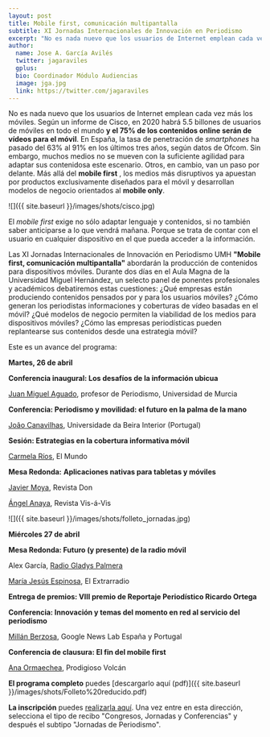 ```yaml
---
layout: post
title: Mobile first, comunicación multipantalla
subtitle: XI Jornadas Internacionales de Innovación en Periodismo
excerpt: "No es nada nuevo que los usuarios de Internet emplean cada vez más los móviles. Según un informe de Cisco, en 2020 habrá 5.5 billones de usuarios de móviles en todo el mundo y el 75% de los contenidos online serán de vídeos para el móvil. En España, la tasa de penetración de smartphones ha pasado del 63% al 91% en los últimos tres años, según datos de Ofcom."
author:
  name: Jose A. García Avilés
  twitter: jagaraviles
  gplus:  
  bio: Coordinador Módulo Audiencias
  image: jga.jpg
  link: https://twitter.com/jagaraviles
---
```

No es nada nuevo que los usuarios de Internet emplean cada vez más los móviles. Según un informe de Cisco, en 2020 habrá 5.5 billones de usuarios de móviles en todo el mundo **y el 75% de los contenidos online serán de vídeos para el móvil**. En España, la tasa de penetración de _smartphones_ ha pasado del 63% al 91% en los últimos tres años, según datos de Ofcom. Sin embargo, muchos medios no se mueven con la suficiente agilidad para adaptar sus contenidosa este escenario. Otros, en cambio, van un paso por delante. Más allá del **mobile first** , los medios más disruptivos ya apuestan por productos exclusivamente diseñados para el móvil y desarrollan modelos de negocio orientados al **mobile only**.

![]({{ site.baseurl }}/images/shots/cisco.jpg)

El _mobile first_ exige no sólo adaptar lenguaje y contenidos, si no también saber anticiparse a lo que vendrá mañana. Porque se trata de contar con el usuario en cualquier dispositivo en el que pueda acceder a la información.

Las XI Jornadas Internacionales de Innovación en Periodismo UMH **"Mobile first, comunicación multipantalla"** abordarán la producción de contenidos para dispositivos móviles. Durante dos días en el Aula Magna de la Universidad Miguel Hernández, un selecto panel de ponentes profesionales y académicos debatiremos estas cuestiones: ¿Qué empresas están produciendo contenidos pensados por y para los usuarios móviles? ¿Cómo generan los periodistas informaciones y coberturas de vídeo basadas en el móvil? ¿Qué modelos de negocio permiten la viabilidad de los medios para dispositivos móviles? ¿Cómo las empresas periodísticas pueden replantearse sus contenidos desde una estrategia móvil?

Este es un avance del programa:

**Martes, 26 de abril**

**Conferencia inaugural: Los desafíos de la información ubicua**

[Juan Miguel Aguado](https://twitter.com/juanchoaguado), profesor de Periodismo, Universidad de Murcia

**Conferencia: Periodismo y movilidad: el futuro en la palma de la mano**

[João Canavilhas](https://twitter.com/jcanavilhas), Universidade da Beira Interior (Portugal)

**Sesión: Estrategias en la cobertura informativa móvil**

[Carmela Ríos](https://twitter.com/CarmelaRios), El Mundo

**Mesa Redonda:**  **Aplicaciones nativas para tabletas y móviles**

[Javier Moya](https://twitter.com/javiermoya), Revista Don

[Ángel Anaya](https://twitter.com/Angel_Anaya), Revista Vis-á-Vis

![]({{ site.baseurl }}/images/shots/folleto_jornadas.jpg)

**Miércoles 27 de abril**

**Mesa Redonda: Futuro (y presente) de la radio móvil**

Alex García, [Radio Gladys Palmera](https://twitter.com/GladysPalmera)

[María Jesús Espinosa](https://twitter.com/mjesusespinosa), El Extrarradio

**Entrega de premios: VIII premio de Reportaje Periodístico Ricardo Ortega**

**Conferencia: Innovación y temas del momento en red al servicio del periodismo**

[Millán Berzosa](https://twitter.com/mberzosa), Google News Lab España y Portugal

**Conferencia de clausura: El fin del mobile first**

[Ana Ormaechea](https://twitter.com/aormaechea), Prodigioso Volcán

**El programa completo** puedes [descargarlo aquí (pdf)]({{ site.baseurl }}/images/shots/Folleto%20reducido.pdf)

**La inscripción** puedes [realizarla aquí](http://www.umh.es/recibos). Una vez entre en esta dirección, selecciona el tipo de recibo "Congresos, Jornadas y Conferencias" y después el subtipo "Jornadas de Periodismo".